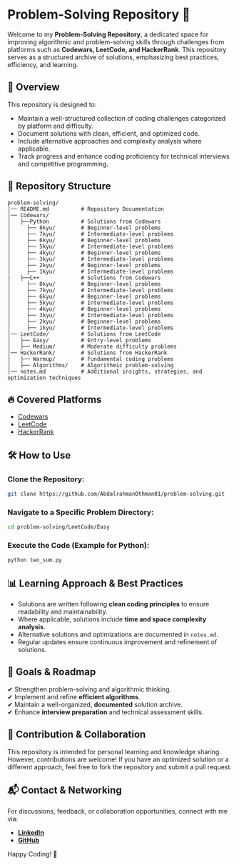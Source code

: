 # Problem-Solving Repository 🚀

Welcome to my **Problem-Solving Repository**, a dedicated space for improving algorithmic and problem-solving skills through challenges from platforms such as **Codewars, LeetCode, and HackerRank**. This repository serves as a structured archive of solutions, emphasizing best practices, efficiency, and learning.

## 📌 Overview
This repository is designed to:
- Maintain a well-structured collection of coding challenges categorized by platform and difficulty.
- Document solutions with clean, efficient, and optimized code.
- Include alternative approaches and complexity analysis where applicable.
- Track progress and enhance coding proficiency for technical interviews and competitive programming.

## 📂 Repository Structure
```
problem-solving/
│── README.md          # Repository Documentation
│── Codewars/
|   ├──Python          # Solutions from Codewars
│     ├── 8kyu/        # Beginner-level problems
│     ├── 7kyu/        # Intermediate-level problems
│     ├── 6kyu/        # Beginner-level problems
│     ├── 5kyu/        # Intermediate-level problems
│     ├── 4kyu/        # Beginner-level problems
│     ├── 3kyu/        # Intermediate-level problems
│     ├── 2kyu/        # Beginner-level problems
│     ├── 1kyu/        # Intermediate-level problems
|   ├──C++             # Solutions from Codewars
│     ├── 8kyu/        # Beginner-level problems
│     ├── 7kyu/        # Intermediate-level problems
│     ├── 6kyu/        # Beginner-level problems
│     ├── 5kyu/        # Intermediate-level problems
│     ├── 4kyu/        # Beginner-level problems
│     ├── 3kyu/        # Intermediate-level problems
│     ├── 2kyu/        # Beginner-level problems
│     ├── 1kyu/        # Intermediate-level problems
│── LeetCode/          # Solutions from LeetCode
│   ├── Easy/          # Entry-level problems
│   ├── Medium/        # Moderate difficulty problems
│── HackerRank/        # Solutions from HackerRank
│   ├── Warmup/        # Fundamental coding problems
│   ├── Algorithms/    # Algorithmic problem-solving
│── notes.md           # Additional insights, strategies, and optimization techniques
```

## 🔥 Covered Platforms
- [Codewars](https://www.codewars.com/)
- [LeetCode](https://leetcode.com/)
- [HackerRank](https://www.hackerrank.com/)

## 🛠️ How to Use
### Clone the Repository:
```bash
git clone https://github.com/AbdalrahmanOthman01/problem-solving.git
```
### Navigate to a Specific Problem Directory:
```bash
cd problem-solving/LeetCode/Easy
```
### Execute the Code (Example for Python):
```bash
python two_sum.py
```

## 📊 Learning Approach & Best Practices
- Solutions are written following **clean coding principles** to ensure readability and maintainability.
- Where applicable, solutions include **time and space complexity analysis**.
- Alternative solutions and optimizations are documented in `notes.md`.
- Regular updates ensure continuous improvement and refinement of solutions.

## 🎯 Goals & Roadmap
✔ Strengthen problem-solving and algorithmic thinking.<br>
✔ Implement and refine **efficient algorithms**.<br>
✔ Maintain a well-organized, **documented** solution archive.<br>
✔ Enhance **interview preparation** and technical assessment skills.<br>

## 🤝 Contribution & Collaboration
This repository is intended for personal learning and knowledge sharing. However, contributions are welcome! If you have an optimized solution or a different approach, feel free to fork the repository and submit a pull request.

## 📬 Contact & Networking
For discussions, feedback, or collaboration opportunities, connect with me via:
- **[LinkedIn](https://www.linkedin.com/in/abdalrahman-othman-/)**
- **[GitHub](https://github.com/AbdalrahmanOthman01/)**

Happy Coding! 🚀
